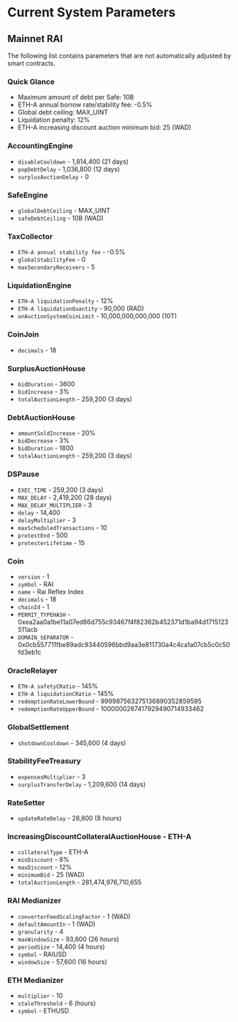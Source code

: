 # Current System Parameters

## Mainnet RAI

The following list contains parameters that are not automatically adjusted by smart contracts.

### Quick Glance

* Maximum amount of debt per Safe: 10B
* ETH-A annual borrow rate/stability fee: -0.5%
* Global debt ceiling: MAX\_UINT
* Liquidation penalty: 12% 
* ETH-A increasing discount auction minimum bid: 25 \(WAD\)

### AccountingEngine

* `disableCooldown` - 1,814,400 \(21 days\)
* `popDebtDelay` - 1,036,800 \(12 days\)
* `surplusAuctionDelay` - 0

### SafeEngine

* `globalDebtCeiling` - MAX\_UINT
* `safeDebtCeiling` - 10B \(WAD\)

### TaxCollector

* `ETH-A annual stability fee` - -0.5%
* `globalStabilityFee` - 0
* `maxSecondaryReceivers` - 5

### LiquidationEngine

* `ETH-A liquidationPenalty` - 12%
* `ETH-A liquidationQuantity` - 90,000 \(RAD\)
* `onAuctionSystemCoinLimit` - 10,000,000,000,000 \(10T\)

### CoinJoin

* `decimals` - 18

### SurplusAuctionHouse

* `bidDuration` - 3600
* `bidIncrease` - 3%
* `totalAuctionLength` - 259,200 \(3 days\)

### DebtAuctionHouse

* `amountSoldIncrease` - 20%
* `bidDecrease` - 3%
* `bidDuration` - 1800
* `totalAuctionLength` - 259,200 \(3 days\)

### DSPause

* `EXEC_TIME` - 259,200 \(3 days\)
* `MAX_DELAY` - 2,419,200 \(28 days\)
* `MAX_DELAY_MULTIPLIER` - 3
* `delay` - 14,400
* `delayMultiplier` - 3
* `maxScheduledTransactions` - 10
* `protestEnd` - 500
* `protesterLifetime` - 15

### Coin

* `version` - 1
* `symbol` - RAI
* `name` - Rai Reflex Index
* `decimals` - 18
* `chainId` - 1
* `PERMIT_TYPEHASH` - 0xea2aa0a1be11a07ed86d755c93467f4f82362b452371d1ba94d1715123511acb
* `DOMAIN_SEPARATOR` - 0x0cb557711fbe89adc93440596bbd9aa3e811730a4c4ca1a07cb5c0c50fd3eb1c

### OracleRelayer

* `ETH-A safetyCRatio` - 145%
* `ETH-A liquidationCRatio` - 145%
* `redemptionRateLowerBound` - 999987563275136890352859595
* `redemptionRateUpperBound` - 1000000267417929490714933462

### GlobalSettlement

* `shutdownCooldown` - 345,600 \(4 days\)

### StabilityFeeTreasury

* `expensesMultiplier` - 3
* `surplusTransferDelay` - 1,209,600 \(14 days\)

### RateSetter

* `updateRateDelay` - 28,800 \(8 hours\)

### IncreasingDiscountCollateralAuctionHouse - ETH-A

* `collateralType` - ETH-A
* `minDiscount` - 8%
* `maxDiscount` - 12%
* `minimumBid` - 25 \(WAD\)
* `totalAuctionLength` - 281,474,976,710,655

### RAI Medianizer

* `converterFeedScalingFactor` - 1 \(WAD\)
* `defaultAmountIn` - 1 \(WAD\)
* `granularity` - 4
* `maxWindowSize` - 93,600 \(26 hours\)
* `periodSize` - 14,400 \(4 hours\)
* `symbol` - RAIUSD
* `windowSize` - 57,600 \(16 hours\)

### ETH Medianizer

* `multiplier` - 10
* `staleThreshold` - 6 \(hours\)
* `symbol` - ETHUSD

